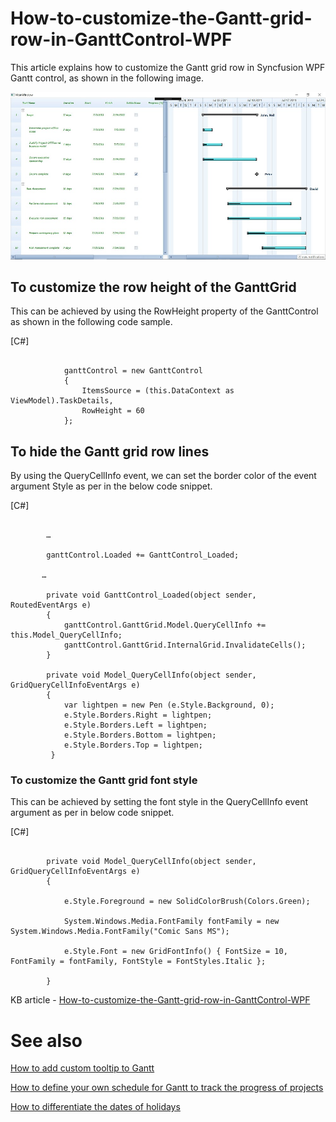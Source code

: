# How-to-customize-the-Gantt-grid-row-in-GanttControl-WPF

This article explains how to customize the Gantt grid row in Syncfusion WPF Gantt control, as shown in the following image.

![Output image of GanttGridCustomized](Output/GanttGridCustomize.jpg)

## To customize the row height of the GanttGrid

This can be achieved by using the RowHeight property of the GanttControl as shown in the following code sample.

[C#]

```

            ganttControl = new GanttControl
            {
                ItemsSource = (this.DataContext as ViewModel).TaskDetails,
                RowHeight = 60
            };

```

## To hide the Gantt grid row lines

By using the QueryCellInfo event, we can set the border color of the event argument Style as per in the below code snippet.

[C#]   

```

        …

        ganttControl.Loaded += GanttControl_Loaded;
         
       …

        private void GanttControl_Loaded(object sender, RoutedEventArgs e)
        {
            ganttControl.GanttGrid.Model.QueryCellInfo += this.Model_QueryCellInfo;
            ganttControl.GanttGrid.InternalGrid.InvalidateCells();
        }

        private void Model_QueryCellInfo(object sender, GridQueryCellInfoEventArgs e)
        {
            var lightpen = new Pen (e.Style.Background, 0);
            e.Style.Borders.Right = lightpen;
            e.Style.Borders.Left = lightpen;
            e.Style.Borders.Bottom = lightpen;
            e.Style.Borders.Top = lightpen;
         }

```

### To customize the Gantt grid font style

This can be achieved by setting the font style in the QueryCellInfo event argument as per in below code snippet.

[C#]

```

        private void Model_QueryCellInfo(object sender, GridQueryCellInfoEventArgs e)
        {
          
            e.Style.Foreground = new SolidColorBrush(Colors.Green);

            System.Windows.Media.FontFamily fontFamily = new System.Windows.Media.FontFamily("Comic Sans MS");

            e.Style.Font = new GridFontInfo() { FontSize = 10, FontFamily = fontFamily, FontStyle = FontStyles.Italic };
            
        }

```

KB article - [How-to-customize-the-Gantt-grid-row-in-GanttControl-WPF](https://www.syncfusion.com/kb/12077/how-to-customize-the-gantt-grid-row-in-the-wpf-ganttcontrol)

# See also

[How to add custom tooltip to Gantt](https://help.syncfusion.com/wpf/gantt/customtooltip)
 
[How to define your own schedule for Gantt to track the progress of projects](https://help.syncfusion.com/wpf/gantt/custom-schedule)
 
[How to differentiate the dates of holidays](https://help.syncfusion.com/wpf/gantt/holidays-customization)




